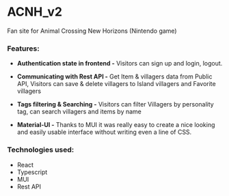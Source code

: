 # ACNH_v2

Fan site for Animal Crossing New Horizons (Nintendo game)

### Features:
-  **Authentication state in frontend -**
   Visitors can sign up and login, logout.


- **Communicating with Rest API -**
Get Item & villagers data from Public API,
Visitors can save & delete villagers to Island villagers and Favorite villagers


- **Tags filtering & Searching -**
    Visitors can filter Villagers by personality tag, can search villagers and items by name


- **Material-UI -**
Thanks to MUI it was really easy to create a nice looking and easily usable interface without writing even a line of CSS.

### Technologies used:
- React
- Typescript
- MUI
- Rest API